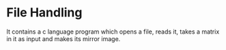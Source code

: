 # File Handling
It contains a c language program which opens a file, reads it, takes a matrix in it as input and makes its mirror image.
